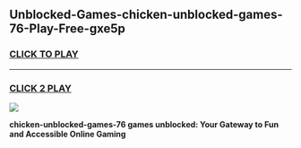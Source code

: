 
## Unblocked-Games-chicken-unblocked-games-76-Play-Free-gxe5p
<h3>
<a href="https://premium76.site?title=chicken-unblocked-games-76&ref=15A">CLICK TO PLAY</a></h3>
<hr>

<h3>
<a href="https://premium76.site?title=chicken-unblocked-games-76&ref=15A">CLICK 2 PLAY</a>
  
</h3>

<a href="https://premium76.site?title=chicken-unblocked-games-76&ref=15A"><img src="https://clearcache.store/games.png"></a>


**chicken-unblocked-games-76 games unblocked: Your Gateway to Fun and Accessible Online Gaming**
